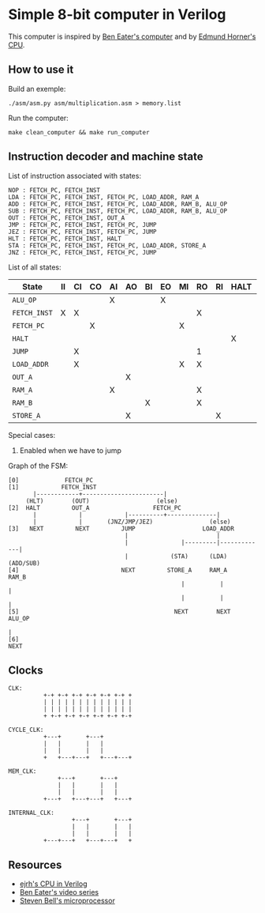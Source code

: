 Simple 8-bit computer in Verilog
================================

This computer is inspired by [Ben Eater's computer](https://eater.net/8bit/) and by [Edmund Horner's CPU](https://github.com/ejrh/cpu).


## How to use it

Build an exemple:

```
./asm/asm.py asm/multiplication.asm > memory.list
```

Run the computer:

```
make clean_computer && make run_computer
```


## Instruction decoder and machine state

List of instruction associated with states:

```
NOP : FETCH_PC, FETCH_INST
LDA : FETCH_PC, FETCH_INST, FETCH_PC, LOAD_ADDR, RAM_A
ADD : FETCH_PC, FETCH_INST, FETCH_PC, LOAD_ADDR, RAM_B, ALU_OP
SUB : FETCH_PC, FETCH_INST, FETCH_PC, LOAD_ADDR, RAM_B, ALU_OP
OUT : FETCH_PC, FETCH_INST, OUT_A
JMP : FETCH_PC, FETCH_INST, FETCH_PC, JUMP
JEZ : FETCH_PC, FETCH_INST, FETCH_PC, JUMP
HLT : FETCH_PC, FETCH_INST, HALT
STA : FETCH_PC, FETCH_INST, FETCH_PC, LOAD_ADDR, STORE_A
JNZ : FETCH_PC, FETCH_INST, FETCH_PC, JUMP
```

List of all states:

| State         | II | CI | CO | AI | AO | BI | EO | MI | RO | RI | HALT | J | OI |
|---------------|----|----|----|----|----|----|----|----|----|----|------|---|----|
| `ALU_OP`      |    |    |    | X  |    |    | X  |    |    |    |      |   |    |
| `FETCH_INST`  | X  | X  |    |    |    |    |    |    | X  |    |      |   |    |
| `FETCH_PC`    |    |    | X  |    |    |    |    | X  |    |    |      |   |    |
| `HALT`        |    |    |    |    |    |    |    |    |    |    | X    |   |    |
| `JUMP`        |    | X  |    |    |    |    |    |    | 1  |    |      | 1 |    |
| `LOAD_ADDR`   |    | X  |    |    |    |    |    | X  | X  |    |      |   |    |
| `OUT_A`       |    |    |    |    | X  |    |    |    |    |    |      |   | X  |
| `RAM_A`       |    |    |    | X  |    |    |    |    | X  |    |      |   |    |
| `RAM_B`       |    |    |    |    |    | X  |    |    | X  |    |      |   |    |
| `STORE_A`     |    |    |    |    | X  |    |    |    |    | X  |      |   |    |

Special cases:

1. Enabled when we have to jump


Graph of the FSM:

```
[0]             FETCH_PC
[1]            FETCH_INST
       |------------+-----------------------|
     (HLT)        (OUT)                   (else)
[2]  HALT         OUT_A                  FETCH_PC
       |            |            |----------+--------------|
       |            |       (JNZ/JMP/JEZ)                (else)
[3]   NEXT         NEXT         JUMP                   LOAD_ADDR
                                 |                         |
                                 |               |---------|-------------|
                                 |            (STA)      (LDA)       (ADD/SUB)
[4]                             NEXT         STORE_A     RAM_A         RAM_B
                                                 |          |            |
                                                 |          |            |
[5]                                            NEXT        NEXT       ALU_OP
                                                                         |
[6]                                                                    NEXT
```

## Clocks

```
CLK:
          +-+ +-+ +-+ +-+ +-+ +-+ +
          | | | | | | | | | | | | |
          | | | | | | | | | | | | |
          + +-+ +-+ +-+ +-+ +-+ +-+

CYCLE_CLK:
          +---+       +---+
          |   |       |   |
          |   |       |   |
          +   +---+---+   +---+---+

MEM_CLK:
              +---+       +---+
              |   |       |   |
              |   |       |   |
          +---+   +---+---+   +---+

INTERNAL_CLK:
                  +---+       +---+
                  |   |       |   |
                  |   |       |   |
          +---+---+   +---+---+   +
```

## Resources

* [ejrh's CPU in Verilog](https://github.com/ejrh/cpu)
* [Ben Eater's video series](https://eater.net/8bit/)
* [Steven Bell's microprocessor](https://stanford.edu/~sebell/oc_projects/ic_design_finalreport.pdf)
